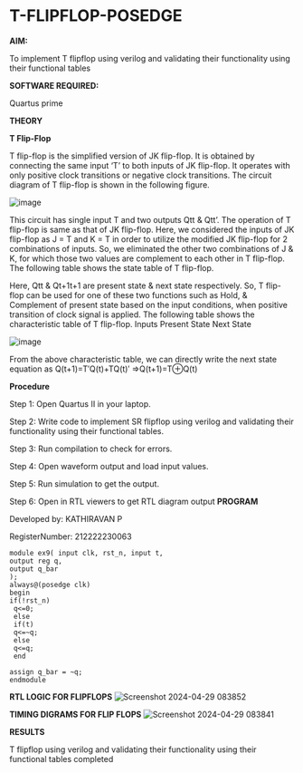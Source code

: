 # T-FLIPFLOP-POSEDGE

**AIM:**

To implement  T flipflop using verilog and validating their functionality using their functional tables

**SOFTWARE REQUIRED:**

Quartus prime

**THEORY**

**T Flip-Flop**

T flip-flop is the simplified version of JK flip-flop. It is obtained by connecting the same input ‘T’ to both inputs of JK flip-flop. It operates with only positive clock transitions or negative clock transitions. The circuit diagram of T flip-flop is shown in the following figure.

![image](https://github.com/naavaneetha/T-FLIPFLOP-POSEDGE/assets/154305477/458a68fe-2d08-4a9d-ac4f-7ae0480ce0bd)

 
This circuit has single input T and two outputs Qtt & Qtt’. The operation of T flip-flop is same as that of JK flip-flop. Here, we considered the inputs of JK flip-flop as J = T and K = T in order to utilize the modified JK flip-flop for 2 combinations of inputs. So, we eliminated the other two combinations of J & K, for which those two values are complement to each other in T flip-flop. The following table shows the state table of T flip-flop.

Here, Qtt & Qt+1t+1 are present state & next state respectively. So, T flip-flop can be used for one of these two functions such as Hold, & Complement of present state based on the input conditions, when positive transition of clock signal is applied. The following table shows the characteristic table of T flip-flop. Inputs Present State Next State

![image](https://github.com/naavaneetha/T-FLIPFLOP-POSEDGE/assets/154305477/cdd7fb32-539f-4b66-bb8d-f305a153c886)

 
From the above characteristic table, we can directly write the next state equation as Q(t+1)=T′Q(t)+TQ(t)′ ⇒Q(t+1)=T⊕Q(t)

**Procedure**

Step 1: Open Quartus II in your laptop.

Step 2: Write code to implement SR flipflop using verilog and validating their functionality using their functional tables.

Step 3: Run compilation to check for errors.

Step 4: Open waveform output and load input values.

Step 5: Run simulation to get the output.

Step 6: Open in RTL viewers to get RTL diagram output
**PROGRAM**


Developed by: KATHIRAVAN P 

RegisterNumber: 212222230063

```
module ex9( input clk, rst_n, input t,
output reg q,
output q_bar
);
always@(posedge clk) 
begin 
if(!rst_n)
 q<=0;
 else
 if(t)
 q<=~q;
 else
 q<=q;
 end
 
assign q_bar = ~q;
endmodule

```
**RTL LOGIC FOR FLIPFLOPS**
![Screenshot 2024-04-29 083852](https://github.com/Narasimhan05/T-FLIPFLOP-POSEDGE/assets/132819871/a6af5266-3b6a-4afb-b0e9-3c95adcb7421)

**TIMING DIGRAMS FOR FLIP FLOPS**
![Screenshot 2024-04-29 083841](https://github.com/Narasimhan05/T-FLIPFLOP-POSEDGE/assets/132819871/e8b3971f-7bb3-4b14-b1dc-9c3fee4a7eaa)

**RESULTS**

T flipflop using verilog and validating their functionality using their functional tables completed
